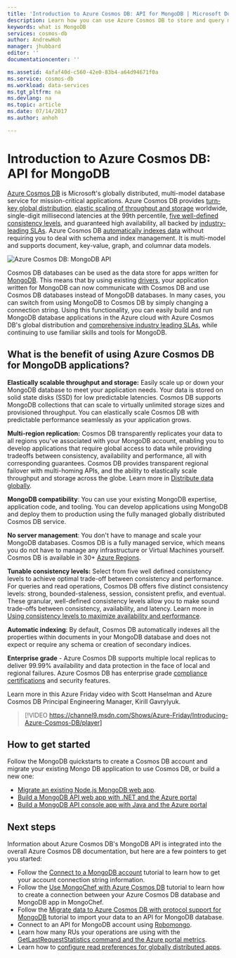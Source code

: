 ```yaml
---
title: 'Introduction to Azure Cosmos DB: API for MongoDB | Microsoft Docs'
description: Learn how you can use Azure Cosmos DB to store and query massive volumes of JSON documents with low latency using the popular OSS MongoDB APIs.
keywords: what is MongoDB
services: cosmos-db
author: AndrewHoh
manager: jhubbard
editor: ''
documentationcenter: ''

ms.assetid: 4afaf40d-c560-42e0-83b4-a64d94671f0a
ms.service: cosmos-db
ms.workload: data-services
ms.tgt_pltfrm: na
ms.devlang: na
ms.topic: article
ms.date: 07/14/2017
ms.author: anhoh

---
```

# Introduction to Azure Cosmos DB: API for MongoDB

[Azure Cosmos DB](../cosmos-db/introduction.md) is Microsoft's globally distributed, multi-model database service for mission-critical applications. Azure Cosmos DB provides [turn-key global distribution](distribute-data-globally.md), [elastic scaling of throughput and storage](partition-data.md) worldwide, single-digit millisecond latencies at the 99th percentile, [five well-defined consistency levels](consistency-levels.md), and guaranteed high availability, all backed by [industry-leading SLAs](https://azure.microsoft.com/support/legal/sla/cosmos-db/). Azure Cosmos DB [automatically indexes data](http://www.vldb.org/pvldb/vol8/p1668-shukla.pdf) without requiring you to deal with schema and index management. It is multi-model and supports document, key-value, graph, and columnar data models. 

![Azure Cosmos DB: MongoDB API](./media/mongodb-introduction/cosmosdb-mongodb.png) 

Cosmos DB databases can be used as the data store for apps written for [MongoDB](https://docs.mongodb.com/manual/introduction/). This means that by using existing [drivers](https://docs.mongodb.org/ecosystem/drivers/), your application written for MongoDB can now communicate with Cosmos DB and use Cosmos DB databases instead of MongoDB databases. In many cases, you can switch from using MongoDB to Cosmos DB by simply changing a connection string. Using this functionality, you can easily build and run MongoDB database applications in the Azure cloud with Azure Cosmos DB's global distribution and [comprehensive industry leading SLAs](https://azure.microsoft.com/support/legal/sla/cosmos-db), while continuing to use familiar skills and tools for MongoDB.


## What is the benefit of using Azure Cosmos DB for MongoDB applications?

**Elastically scalable throughput and storage:** Easily scale up or down your MongoDB database to meet your application needs. Your data is stored on solid state disks (SSD) for low predictable latencies. Cosmos DB supports MongoDB collections that can scale to virtually unlimited storage sizes and provisioned throughput. You can elastically scale Cosmos DB with predictable performance seamlessly as your application grows. 

**Multi-region replication:** Cosmos DB transparently replicates your data to all regions you've associated with your MongoDB account, enabling you to develop applications that require global access to data while providing tradeoffs between consistency, availability and performance, all with corresponding guarantees. Cosmos DB provides transparent regional failover with multi-homing APIs, and the ability to elastically scale throughput and storage across the globe. Learn more in [Distribute data globally](distribute-data-globally.md).

**MongoDB compatibility**: You can use your existing MongoDB expertise, application code, and tooling. You can develop applications using MongoDB and deploy them to production using the fully managed globally distributed Cosmos DB service.

**No server management**: You don't have to manage and scale your MongoDB databases. Cosmos DB is a fully managed service, which means you do not have to manage any infrastructure or Virtual Machines yourself. Cosmos DB is available in 30+ [Azure Regions](https://azure.microsoft.com/regions/services/).

**Tunable consistency levels:** Select from five well defined consistency levels to achieve optimal trade-off between consistency and performance. For queries and read operations, Cosmos DB offers five distinct consistency levels: strong, bounded-staleness, session, consistent prefix, and eventual. These granular, well-defined consistency levels allow you to make sound trade-offs between consistency, availability, and latency. Learn more in [Using consistency levels to maximize availability and performance](consistency-levels.md).

**Automatic indexing**: By default, Cosmos DB automatically indexes all the properties within documents in your MongoDB database and does not expect or require any schema or creation of secondary indices.

**Enterprise grade** - Azure Cosmos DB supports multiple local replicas to deliver 99.99% availability and data protection in the face of local and regional failures. Azure Cosmos DB has enterprise grade [compliance certifications](https://www.microsoft.com/trustcenter) and security features. 

Learn more in this Azure Friday video with Scott Hanselman and Azure Cosmos DB Principal Engineering Manager, Kirill Gavrylyuk.

> [!VIDEO https://channel9.msdn.com/Shows/Azure-Friday/Introducing-Azure-Cosmos-DB/player]
> 

## How to get started

Follow the MongoDB quickstarts to create a Cosmos DB account and migrate your existing Mongo DB application to use Cosmos DB, or build a new one:

* [Migrate an existing Node.js MongoDB web app](create-mongodb-nodejs.md).
* [Build a MongoDB API web app with .NET and the Azure portal](create-mongodb-dotnet.md)
* [Build a MongoDB API console app with Java and the Azure portal](create-mongodb-java.md)

## Next steps

Information about Azure Cosmos DB's MongoDB API is integrated into the overall Azure Cosmos DB documentation, but here are a few pointers to get you started:

* Follow the [Connect to a MongoDB account](connect-mongodb-account.md) tutorial to learn how to get your account connection string information.
* Follow the [Use MongoChef with Azure Cosmos DB](mongodb-mongochef.md) tutorial to learn how to create a connection between your Azure Cosmos DB database and MongoDB app in MongoChef.
* Follow the [Migrate data to Azure Cosmos DB with protocol support for MongoDB](mongodb-migrate.md) tutorial to import your data to an API for MongoDB database.
* Connect to an API for MongoDB account using [Robomongo](mongodb-robomongo.md).
* Learn how many RUs your operations are using with the [GetLastRequestStatistics command and the Azure portal metrics](request-units.md#GetLastRequestStatistics).
* Learn how to [configure read preferences for globally distributed apps](../cosmos-db/tutorial-global-distribution-mongodb.md).
